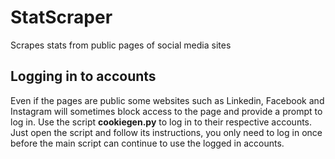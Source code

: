 # StatScraper
Scrapes stats from public pages of social media sites 

## Logging in to accounts 
Even if the pages are public some websites such as Linkedin, Facebook and Instagram will sometimes block access to the
page and provide a prompt to log in. Use the script **cookiegen.py** to log in to their respective accounts.
Just open the script and follow its instructions, you only need to log in once before the main script can
continue to use the logged in accounts.